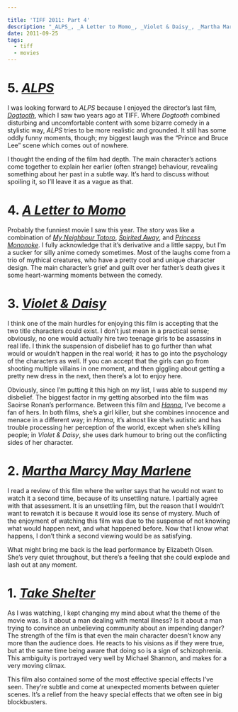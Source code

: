 ```yaml
---

title: 'TIFF 2011: Part 4'
description: "_ALPS_, _A Letter to Momo_, _Violet & Daisy_, _Martha Marcy May Marlene_, _Take Shelter_"
date: 2011-09-25
tags:
  - tiff
  - movies
---
```


# 5. [_ALPS_](http://www.imdb.com/title/tt1859446/)
  
I was looking forward to _ALPS_ because I enjoyed the director’s last film, _[Dogtooth](http://www.imdb.com/title/tt1379182/)_, which I saw two years ago at TIFF. Where _Dogtooth_ combined disturbing and uncomfortable content with some bizarre comedy in a stylistic way, _ALPS_ tries to be more realistic and grounded. It still has some oddly funny moments, though; my biggest laugh was the “Prince and Bruce Lee” scene which comes out of nowhere.  
  
I thought the ending of the film had depth. The main character’s actions come together to explain her earlier (often strange) behaviour, revealing something about her past in a subtle way. It’s hard to discuss without spoiling it, so I’ll leave it as a vague as that.  
  
# 4. [_A Letter to Momo_](http://www.imdb.com/title/tt1853614/)
  
Probably the funniest movie I saw this year. The story was like a combination of _[My Neighbour Totoro](http://www.imdb.com/title/tt0096283/)_, _[Spirited Away](http://www.imdb.com/title/tt0245429/)_, and _[Princess Mononoke](http://www.imdb.com/title/tt0119698/)_. I fully acknowledge that it’s derivative and a little sappy, but I’m a sucker for silly anime comedy sometimes. Most of the laughs come from a trio of mythical creatures, who have a pretty cool and unique character design. The main character’s grief and guilt over her father’s death gives it some heart-warming moments between the comedy.  

# 3. [_Violet & Daisy_](http://www.imdb.com/title/tt1634136/)
  
I think one of the main hurdles for enjoying this film is accepting that the two title characters could exist. I don’t just mean in a practical sense; obviously, no one would actually hire two teenage girls to be assassins in real life. I think the suspension of disbelief has to go further than what would or wouldn’t happen in the real world; it has to go into the psychology of the characters as well. If you can accept that the girls can go from shooting multiple villains in one moment, and then giggling about getting a pretty new dress in the next, then there’s a lot to enjoy here.  
  
Obviously, since I’m putting it this high on my list, I was able to suspend my disbelief. The biggest factor in my getting absorbed into the film was Saoirse Ronan’s performance. Between this film and _[Hanna](http://www.imdb.com/title/tt0993842/)_, I’ve become a fan of hers. In both films, she’s a girl killer, but she combines innocence and menace in a different way; in _Hanna_, it’s almost like she’s autistic and has trouble processing her perception of the world, except when she’s killing people; in _Violet & Daisy_, she uses dark humour to bring out the conflicting sides of her character.
  
# 2. [_Martha Marcy May Marlene_](http://www.imdb.com/title/tt1441326/)
  
I read a review of this film where the writer says that he would not want to watch it a second time, because of its unsettling nature. I partially agree with that assessment. It is an unsettling film, but the reason that I wouldn’t want to rewatch it is because it would lose its sense of mystery. Much of the enjoyment of watching this film was due to the suspense of not knowing what would happen next, and what happened before. Now that I know what happens, I don’t think a second viewing would be as satisfying.  
  
What might bring me back is the lead performance by Elizabeth Olsen. She’s very quiet throughout, but there’s a feeling that she could explode and lash out at any moment.  
  
# 1. [_Take Shelter_](http://www.imdb.com/title/tt1675192/)
  
As I was watching, I kept changing my mind about what the theme of the movie was. Is it about a man dealing with mental illness? Is it about a man trying to convince an unbelieving community about an impending danger? The strength of the film is that even the main character doesn’t know any more than the audience does. He reacts to his visions as if they were true, but at the same time being aware that doing so is a sign of schizophrenia. This ambiguity is portrayed very well by Michael Shannon, and makes for a very moving climax.  
  
This film also contained some of the most effective special effects I’ve seen. They’re subtle and come at unexpected moments between quieter scenes. It’s a relief from the heavy special effects that we often see in big blockbusters.
